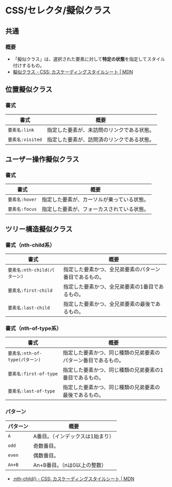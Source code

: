 # CSS/セレクタ/擬似クラス

## 共通

### 概要

- 「擬似クラス」は、選択された要素に対して**特定の状態**を指定してスタイル付けするもの。
- [擬似クラス - CSS: カスケーディングスタイルシート | MDN](https://developer.mozilla.org/ja/docs/Web/CSS/Pseudo-classes)

## 位置擬似クラス

### 書式

| 書式             | 概要                                       |
| ---------------- | ------------------------------------------ |
| `要素名:link`    | 指定した要素が、未訪問のリンクである状態。 |
| `要素名:visited` | 指定した要素が、訪問済のリンクである状態。 |

## ユーザー操作擬似クラス

### 書式

| 書式           | 概要                                       |
| -------------- | ------------------------------------------ |
| `要素名:hover` | 指定した要素が、カーソルが乗っている状態。 |
| `要素名:focus` | 指定した要素が、フォーカスされている状態。 |

## ツリー構造擬似クラス

### 書式（nth-child系）

| 書式                         | 概要                                                   |
| ---------------------------- | ------------------------------------------------------ |
| `要素名:nth-child(パターン)` | 指定した要素かつ、全兄弟要素のパターン番目であるもの。 |
| `要素名:first-child`         | 指定した要素かつ、全兄弟要素の1番目であるもの。        |
| `要素名:last-child`          | 指定した要素かつ、全兄弟要素の最後であるもの。         |

### 書式（nth-of-type系）

| 書式                           | 概要                                                         |
| ------------------------------ | ------------------------------------------------------------ |
| `要素名:nth-of-type(パターン)` | 指定した要素かつ、同じ種類の兄弟要素のパターン番目であるもの。 |
| `要素名:first-of-type`         | 指定した要素かつ、同じ種類の兄弟要素の1番目であるもの。      |
| `要素名:last-of-type`          | 指定した要素かつ、同じ種類の兄弟要素の最後であるもの。       |

### パターン

| パターン | 概要                             |
| -------- | -------------------------------- |
| `A`      | A番目。（インデックスは1始まり） |
| `odd`    | 奇数番目。                       |
| `even`   | 偶数番目。                       |
| `An+B`   | An+B番目。（nは0以上の整数）     |

- [:nth-child() - CSS: カスケーディングスタイルシート | MDN](https://developer.mozilla.org/ja/docs/Web/CSS/:nth-child)
